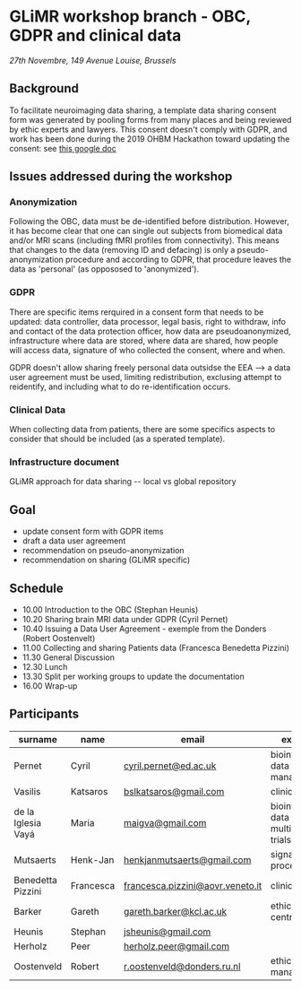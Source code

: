 # GLiMR workshop branch - OBC, GDPR and clinical data
_27th Novembre, 149 Avenue Louise, Brussels_

## Background

To facilitate neuroimaging data sharing, a template data sharing consent form was generated by pooling forms from many places and being reviewed by ethic experts and lawyers. This consent doesn't comply with GDPR, and work has been done during the 2019 OHBM Hackathon toward updating the consent: see [this google doc](https://docs.google.com/document/d/1Mfbl4DZAw7MRPjSxIiM5sfYU4gX-pcghgj5M1qb84jg/edit)

## Issues addressed during the workshop

### Anonymization

Following the OBC, data must be de-identified before distribution. However, it has become clear that one can single out subjects from biomedical data and/or MRI scans (including fMRI profiles from connectivity). This means that changes to the data (removing ID and defacing) is only a pseudo-anonymization procedure and according to GDPR, that procedure leaves the data as 'personal' (as oppososed to 'anonymized').

### GDPR

There are specific items rerquired in a consent form that needs to be updated: data controller, data processor, legal basis, right to withdraw, info and contact of the data protection officer, how data are pseudoanonymized, infrastructure where data are stored, where data are shared, how people will access data, signature of who collected the consent, where and when.

GDPR doesn't allow sharing freely personal data outsidse the EEA --> a data user agreement must be used, limiting redistribution, exclusing attempt to reidentify, and including what to do re-identification occurs.

### Clinical Data

When collecting data from patients, there are some specifics aspects to consider that should be included (as a sperated template).

### Infrastructure document

GLiMR approach for data sharing -- local vs global repository

## Goal

* update consent form with GDPR items
* draft a data user agreement
* recommendation on pseudo-anonymization
* recommendation on sharing (GLiMR specific)

## Schedule

- 10.00 Introduction to the OBC (Stephan Heunis)
- 10.20 Sharing brain MRI data under GDPR (Cyril Pernet)
- 10.40 Issuing a Data User Agreement - exemple from the Donders (Robert Oostenvelt)
- 11.00 Collecting and sharing Patients data (Francesca Benedetta Pizzini)
- 11.30 General Discussion
- 12.30 Lunch
- 13.30 Split per working groups to update the documentation
- 16.00 Wrap-up

## Participants

| surname | name | email | expertise |
| ------- | ---- | ----- | --------- |
| Pernet	           | Cyril      |	cyril.pernet@ed.ac.uk	            | bioinformatics, data management |
| Vasilis 	         | Katsaros	  | bslkatsaros@gmail.com	            | clinical|
| de la Iglesia Vayá | Maria      |	maigva@gmail.com	                | bioinformatics, data base, multi-centre trials|
| Mutsaerts 	       |Henk-Jan 	  | henkjanmutsaerts@gmail.com	      | signal processing|
| Benedetta Pizzini  | Francesca 	| francesca.pizzini@aovr.veneto.it	| clinical|
| Barker	           | Gareth	    | gareth.barker@kcl.ac.uk	          | ethic,  multi-centre trials|
| Heunis 	           | Stephan 	  | jsheunis@gmail.com                | |
| Herholz            | Peer 	    | herholz.peer@gmail.com            | |
| Oostenveld	       | Robert	    | r.oostenveld@donders.ru.nl	      | ethic, data management|

